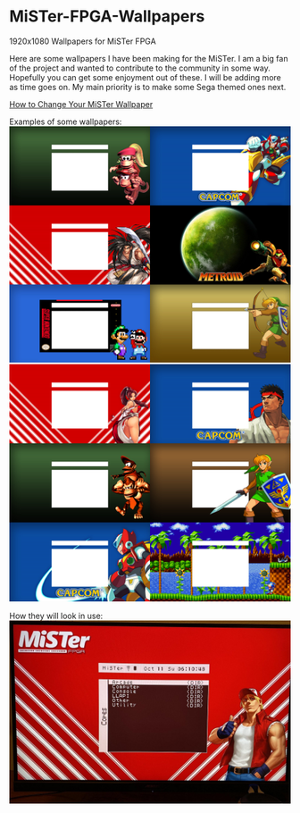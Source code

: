 # MiSTer-FPGA-Wallpapers
1920x1080 Wallpapers for MiSTer FPGA

Here are some wallpapers I have been making for the MiSTer. I am a big fan of the project and wanted to contribute to the community in some way. Hopefully you can get some enjoyment out of these. I will be adding more as time goes on. My main priority is to make some Sega themed ones next. 

[How to Change Your MiSTer Wallpaper](https://github.com/MiSTer-devel/Main_MiSTer/wiki/Customizing#to-add-a-background-image)

Examples of some wallpapers:
![Wallpaper Example](https://github.com/brotherbodhi/MiSTer-FPGA-Wallpapers/blob/main/Example%20Previews/MiSTer%20Wallpaper%20example.png?raw=true)
![Wallpaper in use 2](https://github.com/brotherbodhi/MiSTer-FPGA-Wallpapers/blob/main/Example%20Previews/2nd%20MiSTer%20Wallpaper%20example.png?raw=true)

How they will look in use:
![Wallpaper in use](https://github.com/brotherbodhi/MiSTer-FPGA-Wallpapers/blob/main/Example%20Previews/MiSTer%20Wallpaper%20example%20in%20use.jpg?raw=true)
